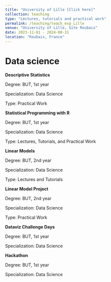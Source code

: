 ```yaml
---
title: "University of Lille [Click here]"
collection: teaching
type: "Lectures, tutorials and practical work"
permalink: /teaching/teach_exp_Lille
venue: "University of Lille, Site Roubaix"
date: 2023-11-01 - 2024-08-31 
location: "Roubaix, France"
---
```


# Data science

**Descriptive Statistics**

Degree: BUT, 1st year

Specialization: Data Science

Type: Practical Work

**Statistical Programming with R**

Degree: BUT, 1st year

Specialization: Data Science

Type: Lectures, Tutorials, and Practical Work

**Linear Models**

Degree: BUT, 2nd year

Specialization: Data Science

Type: Lectures and Tutorials

**Linear Model Project**

Degree: BUT, 2nd year

Specialization: Data Science

Type: Practical Work

**Dataviz Challenge Days**

Degree: BUT, 1st year

Specialization: Data Science

**Hackathon**

Degree: BUT, 1st year

Specialization: Data Science

